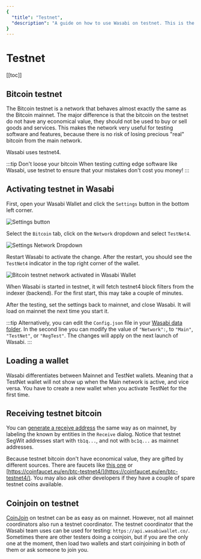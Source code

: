```yaml
---
{
  "title": "Testnet",
  "description": "A guide on how to use Wasabi on testnet. This is the Wasabi documentation, an archive of knowledge about the open-source, non-custodial and privacy-focused Bitcoin wallet for desktop."
}
---
```


# Testnet

[[toc]]

## Bitcoin testnet

The Bitcoin testnet is a network that behaves almost exactly the same as the Bitcoin mainnet.
The major difference is that the bitcoin on the testnet do not have any economical value, they should not be used to buy or sell goods and services.
This makes the network very useful for testing software and features, because there is no risk of losing precious "real" bitcoin from the main network.

Wasabi uses testnet4.

:::tip Don't loose your bitcoin
When testing cutting edge software like Wasabi, use testnet to ensure that your mistakes don't cost you money!
:::

## Activating testnet in Wasabi

First, open your Wasabi Wallet and click the `Settings` button in the bottom left corner.

![Settings button](/SettingsButton.png "Settings button")

Select the `Bitcoin` tab, click on the `Network` dropdown and select `TestNet4`.

![Settings Network Dropdown](/SettingsNetwork.png "Settings Network Dropdown")

Restart Wasabi to activate the change.
After the restart, you should see the `TestNet4` indicator in the top right corner of the wallet.

![Bitcoin testnet network activated in Wasabi Wallet](/TestNetIndicator.png "Bitcoin testnet network activated in Wasabi Wallet")

When Wasabi is started in testnet, it will fetch testnet4 block filters from the indexer (backend).
For the first start, this may take a couple of minutes.

After the testing, set the settings back to mainnet, and close Wasabi.
It will load on mainnet the next time you start it.

:::tip 
Alternatively, you can edit the `Config.json` file in your [Wasabi data folder](/FAQ/FAQ-UseWasabi.md#where-can-i-find-the-wasabi-data-folder).
In the second line you can modify the value of `"Network":`, to `"Main"`, `"TestNet"`, or `"RegTest"`.
The changes will apply on the next launch of Wasabi.
:::

## Loading a wallet

Wasabi differentiates between Mainnet and TestNet wallets.
Meaning that a TestNet wallet will not show up when the Main network is active, and vice versa.
You have to create a new wallet when you activate TestNet for the first time.

## Receiving testnet bitcoin

You can [generate a receive address](/using-wasabi/Receive.md) the same way as on mainnet, by labeling the known by entities in the `Receive` dialog.
Notice that testnet SegWit addresses start with `tb1q...`, and not with `bc1q...` as mainnet addresses.

Because testnet bitcoin don't have economical value, they are gifted by different sources.
There are faucets like [this one](https://faucet.testnet4.dev/) or [https://coinfaucet.eu/en/btc-testnet4/](https://coinfaucet.eu/en/btc-testnet4/).
You may also ask other developers if they have a couple of spare testnet coins available.

## Coinjoin on testnet

[CoinJoin](/using-wasabi/CoinJoin.md) on testnet can be as easy as on mainnet.
However, not all mainnet coordinators also run a testnet coordinator.
The testnet coordinator that the Wasabi team uses can be used for testing: `https://api.wasabiwallet.co/`.
Sometimes there are other testers doing a coinjoin, but if you are the only one at the moment, then load two wallets and start coinjoining in both of them or ask someone to join you.
